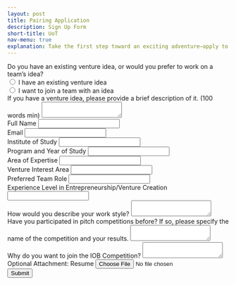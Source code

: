 ```yaml
---
layout: post
title: Pairing Application
description: Sign Up Form
short-title: UoT
nav-menu: true
explanation: Take the first step toward an exciting adventure—apply to be matched with a potential co-founder! This form is for individuals who either have an idea or are looking to join a team with an existing idea. Please complete the form with as much detail as possible. After reviewing your application, we’ll aim to connect you with a team that aligns with your interests and expertise within 4-6 weeks. Please note that a match is not guaranteed, as it depends on the applications we receive. If a match is successfully found, we’ll notify you by email. You’ll also be invited to join Co-Founder’s Day—a networking event on Jan 7 designed in a speed-dating format for the pitch competition, where you can meet potential team members for the competition and beyond!
---
```


<div class="row">
<div class="6u 12u$(small)">
<div id="signupWrapper">
<form
  action="https://formspree.io/f/mnnqdjpj"
  method="POST"
>
    <!-- Venture Idea Selection -->
    <div class="field">
        <label>Do you have an existing venture idea, or would you prefer to work on a team’s idea?</label><br>
        <input type="radio" id="existing_idea" name="venture_preference" value="I have an existing venture idea" required>
        <label for="existing_idea">I have an existing venture idea</label><br>
        <input type="radio" id="join_team" name="venture_preference" value="I want to join a team with an idea" required>
        <label for="join_team">I want to join a team with an idea</label>
    </div>
    <!-- Venture Idea Description -->
    <div class="field">
        <label for="venture_description">If you have a venture idea, please provide a brief description of it. (100 words min)</label>
        <textarea id="venture_description" name="venture_description" minlength="100"></textarea>
    </div>
    <!-- Full Name -->
    <div class="field">
        <label for="full_name">Full Name</label>
        <input type="text" id="full_name" name="full_name" required>
    </div>
    <!-- Email -->
    <div class="field">
        <label for="email">Email</label>
        <input type="email" id="email" name="email" required>
    </div>
    <!-- Institute of Study -->
    <div class="field">
        <label for="institute">Institute of Study</label>
        <input type="text" id="institute" name="institute" required>
    </div>
    <!-- Program and Year of Study -->
    <div class="field">
        <label for="program_year">Program and Year of Study</label>
        <input type="text" id="program_year" name="program_year" required>
    </div>
    <!-- Area of Expertise -->
    <div class="field">
        <label for="expertise">Area of Expertise</label>
        <input type="text" id="expertise" name="expertise" required>
    </div>
    <!-- Venture Interest Area -->
    <div class="field">
        <label for="venture_interest">Venture Interest Area</label>
        <input type="text" id="venture_interest" name="venture_interest" required>
    </div>
    <!-- Preferred Team Role -->
    <div class="field">
        <label for="team_role">Preferred Team Role</label>
        <input type="text" id="team_role" name="team_role" required>
    </div>
    <!-- Experience Level in Entrepreneurship/Venture Creation -->
    <div class="field">
        <label for="experience_level">Experience Level in Entrepreneurship/Venture Creation</label>
        <input type="text" id="experience_level" name="experience_level" required>
    </div>
    <!-- Work Style -->
    <div class="field">
        <label for="work_style">How would you describe your work style?</label>
        <textarea id="work_style" name="work_style" required></textarea>
    </div>
    <!-- Pitch Competitions -->
    <div class="field">
        <label for="pitch_competitions">Have you participated in pitch competitions before? If so, please specify the name of the competition and your results.</label>
        <textarea id="pitch_competitions" name="pitch_competitions"></textarea>
    </div>
    <!-- Why Join IOB Competition -->
    <div class="field">
        <label for="join_reason">Why do you want to join the IOB Competition?</label>
        <textarea id="join_reason" name="join_reason" required></textarea>
    </div>
    <!-- Resume Attachment -->
    <div class="field">
        <label for="resume">Optional Attachment: Resume</label>
        <input type="file" id="resume" name="resume" accept=".pdf, .doc, .docx">
    </div>
    <!-- Submit Button -->
    <div class="fit">
        <button type="submit">Submit </button>
    </div>

</form>
</div>
</div>
</div>
